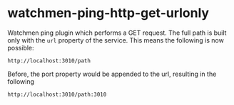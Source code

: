 # watchmen-ping-http-get-urlonly

Watchmen ping plugin which performs a GET request.
The full path is built only with the `url` property of the service.
This means the following is now possible:

```
http://localhost:3010/path
```

Before, the port property would be appended to the url, resulting in the following


```
http://localhost:3010/path:3010
```
